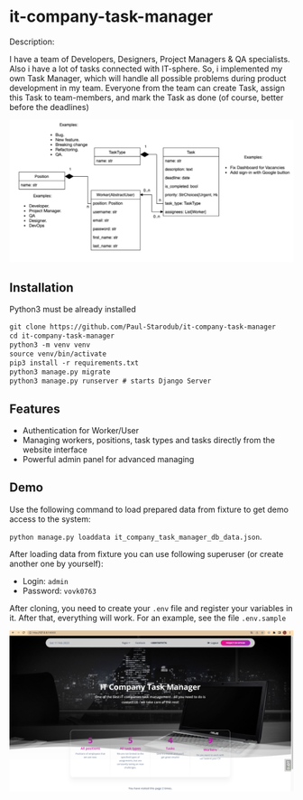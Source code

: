 # it-company-task-manager
Description:

I have a team of Developers, Designers, Project Managers & QA specialists. Also i have a lot of tasks connected with IT-sphere. So, i implemented my own Task Manager, which will handle all possible problems during product development in my team. Everyone from the team can create Task, assign this Task to team-members, and mark the Task as done (of course, better before the deadlines)

  


  ![Database structure](/static/assets/img/It_Company_Task_Manager_a8510d162c.png)

  ## Installation

Python3 must be already installed

```shell
git clone https://github.com/Paul-Starodub/it-company-task-manager
cd it-company-task-manager
python3 -m venv venv
source venv/bin/activate
pip3 install -r requirements.txt
python3 manage.py migrate
python3 manage.py runserver # starts Django Server
```

## Features

- Authentication for Worker/User
- Managing workers, positions, task types and tasks directly from the website interface
- Powerful admin panel for advanced managing 

## Demo

Use the following command to load prepared data from fixture to get demo access to the system:

  `python manage.py loaddata it_company_task_manager_db_data.json`.

After loading data from fixture you can use following superuser (or create another one by yourself):
  - Login: `admin`
  - Password: `vovk0763`

After cloning, you need to create your `.env` file and register your variables in it. After that, everything will work. For an example, see the file `.env.sample`

![Website interface](/static/assets/img/demo.png)

